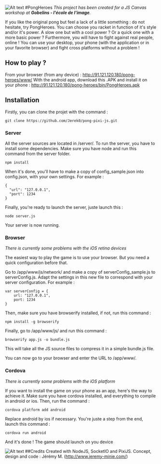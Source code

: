 [splash]: http://img15.hostingpics.net/pics/477214splash.png
[icon]: http://img15.hostingpics.net/pics/644112drawablexhdpiicon.png

![Alt text][splash]
#PongHeroes
*This project has been created for a JS Canvas workshop at __Gobelins - l'école de l'image__.*

If you like the original pong but feel a lack of a little something : do not hesitate, try PongHeroes. You can choose you racket in function of it's style and/or it's power. A slow one but with a cool power ? Or a quick one with a more basic power ?
Furthermore, you will have to fight against real people, online ! You can use your desktop, your phone (with the application or in your favorite browser) and fight cross platforms without a problem !

## How to play ?
From your browser (from any device) : http://91.121.120.180/pong-heroes/www/
With the android app, download this .APK and install it on your phone : http://91.121.120.180/pong-heroes/bin/PongHeroes.apk

## Installation
Firstly, you can clone the projet with the command :

    git clone https://github.com/Jerek0/pong-pixi-js.git
    
### Server
All the server sources are located in /server/. To run the server, you have to install some dependencies. Make sure you have node and run this command from the server folder.

    npm install
    
When it's done, you'll have to make a copy of config_sample.json into config.json, with your own settings. For example :

    {
      "url": "127.0.0.1",
      "port": 1234
    }

Finally, you're ready to launch the server, juste launch this :
    
    node server.js
    
Your server is now running.

### Browser
*There is currently some problems with the iOS retina devices*

The easiest way to play the game is to use your browser. But you need a quick configuration before that.

Go to /app/www/js/network/ and make a copy of serverConfig_sample.js to serverConfig.js. Adapt the settings in this new file to correspond with your server configuration. For example :

    var serverConfig = {
        url: "127.0.0.1",
        port: 1234
    }

Then, make sure you have browserify installed, if not, run this command : 

    npm install -g browserify
    
Finally, go to /app/www/js/ and run this command :

    browserify app.js -o bundle.js
    
This will take all the JS source files to compress it in a simple bundle.js file. 

You can now go to your browser and enter the URL to /app/www/.

### Cordova
*There is currently some problems with the iOS platform*

If you want to install the game on your phone as an app, here's the way to achieve it. Make sure you have cordova installed, and everything to compile in android or ios. Then, run the command :

    cordova platform add android
    
Replace android by ios if necessary. You're juste a step from the end, launch this command :

    cordova run android
    
And it's done ! The game should launch on you device

![Alt text][icon]
##Credits
Created with NodeJS, SocketIO and PixiJS.
Concept, design and code : Jérémy M. (http://www.jeremy-minie.com/)
